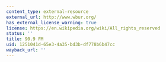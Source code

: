 ```yaml
---
content_type: external-resource
external_url: http://www.wbur.org/
has_external_license_warning: true
license: https://en.wikipedia.org/wiki/All_rights_reserved
status: ''
title: 90.9 FM
uid: 1251041d-65e3-4a35-bd3b-df778b6b47cc
wayback_url: ''
---
```

